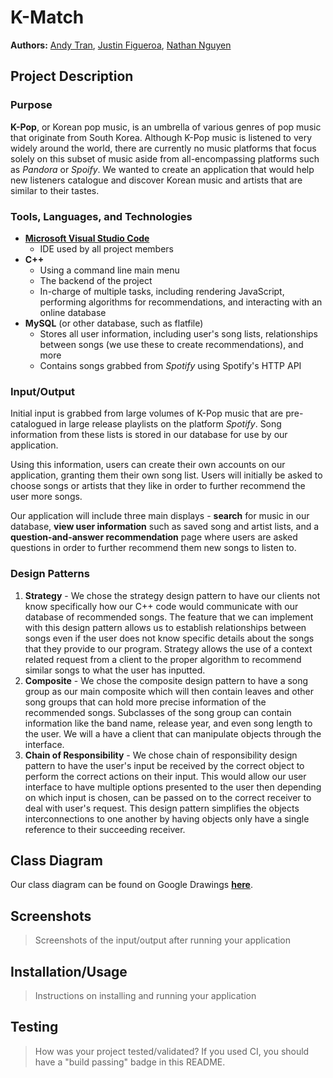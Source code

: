 # K-Match
**Authors:** [Andy Tran](https://github.com/ATranZone), [Justin Figueroa](https://github.com/jstnf), [Nathan Nguyen](https://github.com/nateknguyen) 

## Project Description
### Purpose
**K-Pop**, or Korean pop music, is an umbrella of various genres of pop music that originate from South Korea. Although K-Pop music is listened to very widely around the world, there are currently no music platforms that focus solely on this subset of music aside from all-encompassing platforms such as *Pandora* or *Spoify*. We wanted to create an application that would help new listeners catalogue and discover Korean music and artists that are similar to their tastes.
  
### Tools, Languages, and Technologies
 * [**Microsoft Visual Studio Code**](https://code.visualstudio.com/)
   * IDE used by all project members
 * **C++**
   * Using a command line main menu
   * The backend of the project
   * In-charge of multiple tasks, including rendering JavaScript, performing algorithms for recommendations, and interacting with an online database
 * **MySQL** (or other database, such as flatfile)
   * Stores all user information, including user's song lists, relationships between songs (we use these to create recommendations), and more
   * Contains songs grabbed from *Spotify* using Spotify's HTTP API

### Input/Output
Initial input is grabbed from large volumes of K-Pop music that are pre-catalogued in large release playlists on the platform *Spotify*. Song information from these lists is stored in our database for use by our application.

Using this information, users can create their own accounts on our application, granting them their own song list. Users will initially be asked to choose songs or artists that they like in order to further recommend the user more songs.

Our application will include three main displays - **search** for music in our database, **view user information** such as saved song and artist lists, and a **question-and-answer recommendation** page where users are asked questions in order to further recommend them new songs to listen to.

### Design Patterns
 1) **Strategy** -
	   We chose the strategy design pattern to have our clients not  know specifically how our C++ code would communicate with our database of recommended songs. The feature that we can implement with this design pattern allows us to establish relationships between songs even if the user does not know specific details about the songs that they provide to our program. Strategy allows the use of a context related request from a client to the proper algorithm to recommend similar songs to what the user has inputted. 
 2) **Composite** -
	     We chose the composite design pattern to have a song group as our main composite which will then contain leaves and other song groups that can hold more precise information of the recommended songs. Subclasses of the song group can contain information like the band name, release year, and even song length to the user. We will a have a client that can manipulate objects through the interface.
 3) **Chain of Responsibility** -
	    We chose chain of responsibility design pattern to have the user's input be received by the correct object to perform the correct actions on their input. This would allow our user interface to have multiple options presented to the user then depending on which input is chosen, can be passed on to the correct receiver to deal with user's request. This design pattern simplifies the objects interconnections to one another by having objects only have a single reference to their succeeding receiver. 
 
## Class Diagram
Our class diagram can be found on Google Drawings [**here**](https://docs.google.com/drawings/d/1TQYnSn7FgYnl15Sm2pPkMWSKl794P39TJgWWgG1dlOk/).

## Screenshots
 > Screenshots of the input/output after running your application
## Installation/Usage
 > Instructions on installing and running your application
## Testing
 > How was your project tested/validated? If you used CI, you should have a "build passing" badge in this README.

